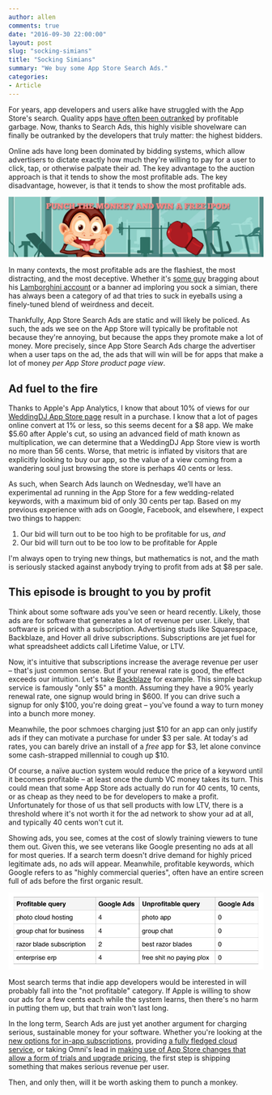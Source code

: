 ```yaml
---
author: allen
comments: true
date: "2016-09-30 22:00:00"
layout: post
slug: "socking-simians"
title: "Socking Simians"
summary: "We buy some App Store Search Ads."
categories:
- Article
---
```


For years, app developers and users alike have struggled with the App Store's search. Quality apps [have often been outranked](https://www.allenpike.com/2013/searching-the-curatorium/) by profitable garbage. Now, thanks to Search Ads, this highly visible shovelware can finally be outranked by the developers that truly matter: the highest bidders.

Online ads have long been dominated by bidding systems, which allow advertisers to dictate exactly how much they're willing to pay for a user to click, tap, or otherwise palpate their ad. The key advantage to the auction approach is that it tends to show the most profitable ads. The key disadvantage, however, is that it tends to show the most profitable ads.

<a href="http://www.mikeonads.com/2007/03/01/punch-the-monkey/"><img src='/images/2016/punch-monkey.jpg'></a>

In many contexts, the most profitable ads are the flashiest, the most distracting, and the most deceptive. Whether it's [some guy](http://knowyourmeme.com/memes/here-in-my-garage) bragging about his [Lamborghini account](https://www.youtube.com/watch?v=0GIwTG8V-Ko) or a banner ad imploring you sock a simian, there has always been a category of ad that tries to suck in eyeballs using a finely-tuned blend of weirdness and deceit.

Thankfully, App Store Search Ads are static and will likely be policed. As such, the ads we see on the App Store will typically be profitable not because they're annoying, but because the apps they promote make a lot of money. More precisely, since App Store Search Ads charge the advertiser when a user taps on the ad, the ads that will win will be for apps that make a lot of money *per App Store product page view*.

## Ad fuel to the fire

Thanks to Apple's App Analytics, I know that about 10% of views for our [WeddingDJ App Store page](https://itunes.apple.com/ca/app/my-weddingdj/id383243064?mt=8) result in a purchase. I know that a lot of  pages online convert at 1% or less, so this seems decent for a $8 app. We make $5.60 after Apple's cut, so using an advanced field of math known as multiplication, we can determine that a WeddingDJ App Store view is worth no more than 56 cents. Worse, that metric is inflated by visitors that are explicitly looking to buy our app, so the value of a view coming from a wandering soul just browsing the store is perhaps 40 cents or less.

As such, when Search Ads launch on Wednesday, we’ll have an experimental ad running in the App Store for a few wedding-related keywords, with a maximum bid of only 30 cents per tap. Based on my previous experience with ads on Google, Facebook, and elsewhere, I expect two things to happen:

1. Our bid will turn out to be too high to be profitable for us, *and*
2. Our bid will turn out to be too low to be profitable for Apple

I'm always open to trying new things, but mathematics is not, and the math is seriously stacked against anybody trying to profit from ads at $8 per sale.

## This episode is brought to you by profit

Think about some software ads you've seen or heard recently. Likely, those ads are for software that generates a lot of revenue per user. Likely, that software is priced with a subscription. Advertising studs like Squarespace, Backblaze, and Hover all drive subscriptions. Subscriptions are jet fuel for what spreadsheet addicts call Lifetime Value, or LTV.

Now, it's intuitive that subscriptions increase the average revenue per user &ndash; that's just common sense. But if your renewal rate is good, the effect exceeds our intuition. Let's take [Backblaze](https://www.backblaze.com/) for example. This simple backup service is famously "only $5" a month. Assuming they have a 90% yearly renewal rate, one signup would bring in $600. If you can drive such a signup for only $100, you're doing great &ndash; you've found a way to turn money into a bunch more money. 

Meanwhile, the poor schmoes charging just $10 for an app can only justify ads if they can motivate a purchase for under $3 per sale. At today's ad rates, you can barely drive an install of a *free* app for $3, let alone convince some cash-strapped millennial to cough up $10.

Of course, a naïve auction system would reduce the price of a keyword until it becomes profitable &ndash; at least once the dumb VC money takes its turn. This could mean that some App Store ads actually do run for 40 cents, 10 cents, or as cheap as they need to be for developers to make a profit. Unfortunately for those of us that sell products with low LTV, there is a threshold where it's not worth it for the ad network to show your ad at all, and typically 40 cents won't cut it.

Showing ads, you see, comes at the cost of slowly training viewers to tune them out. Given this, we see veterans like Google presenting no ads at all for most queries. If a search term doesn't drive demand for highly priced legitimate ads, no ads will appear. Meanwhile, profitable keywords, which Google refers to as "highly commercial queries", often have an entire screen full of ads before the first organic result.

<img src='/images/2016/google-ads.png'>

Most search terms that indie app developers would be interested in will probably fall into the "not profitable" category. If Apple is willing to show our ads for a few cents each while the system learns, then there's no harm in putting them up, but that train won't last long.

In the long term, Search Ads are just yet another argument for charging serious, sustainable money for your software. Whether you're looking at the [new options for in-app subscriptions](https://daringfireball.net/2016/06/the_new_app_store), providing [a fully fledged cloud service](https://1password.com/sign-up/), or taking Omni's lead in [making use of App Store changes that allow a form of trials and upgrade pricing](https://www.omnigroup.com/blog/providing-the-best-possible-app-store-experience), the first step is shipping something that makes serious revenue per user.

Then, and only then, will it be worth asking them to punch a monkey.